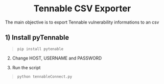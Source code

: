 <h1 align="center" dir="auto">Tennable CSV Exporter</h1>
The main objective is to export Tennable vulnerability informations to an csv

<h2>1) Install pyTennable</h2>

>     pip install pytenable


2) Change HOST, USERNAME and PASSWORD

3) Run the script

>     python tennableConnect.py
